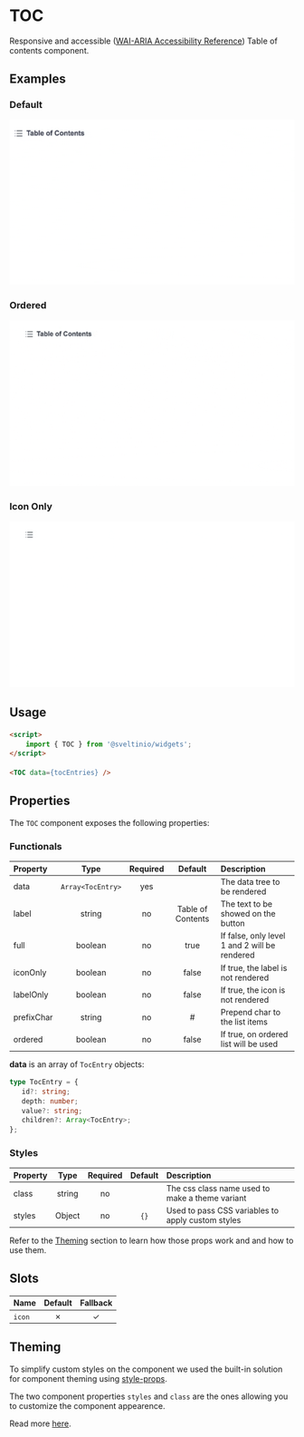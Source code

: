 # TOC

Responsive and accessible ([WAI-ARIA Accessibility Reference]) Table of contents component.

## Examples

### Default

<img src="./assets/images/default.gif" alt="TOC - Default Styles" />

### Ordered

<img src="./assets/images/ordered.gif" alt="TOC - Ordered List" />

### Icon Only

<img src="./assets/images/icon-only.gif" alt="TOC - Icon Only" />

## Usage

```html
<script>
    import { TOC } from '@sveltinio/widgets';
</script>

<TOC data={tocEntries} />
```

## Properties

The `TOC` component exposes the following properties:

### Functionals

| Property   | Type             | Required | Default           | Description                                   |
| :--------- | :--------------: | :------: | :---------------: | :-------------------------------------------- |
| data       | `Array<TocEntry>`|   yes    |                   | The data tree to be rendered                  |
| label      | string           |   no     | Table of Contents | The text to be showed on the button           |
| full       | boolean          |   no     | true              | If false, only level 1 and 2 will be rendered |
| iconOnly   | boolean          |   no     | false             | If true, the label is not rendered            |
| labelOnly  | boolean          |   no     | false             | If true, the icon is not rendered             |
| prefixChar | string           |   no     | #                 | Prepend char to the list items                |
| ordered    | boolean          |   no     | false             | If true, on ordered list will be used         |

**data** is an array of `TocEntry` objects:

```typescript
type TocEntry = {
   id?: string;
   depth: number;
   value?: string;
   children?: Array<TocEntry>;
};
```

### Styles

| Property   | Type             | Required | Default | Description                                       |
| :--------- | :--------------: | :------: | :-----: | :------------------------------------------------ |
| class      | string           |   no     |         | The css class name used to make a theme variant   |
| styles     | Object           |   no     | `{}`    | Used to pass CSS variables to apply custom styles |

Refer to the [Theming](#theming) section to learn how those props work and and how to use them.

## Slots

| Name   | Default | Fallback |
| :----- | :-----: | :------: |
| `icon` | ✗       |    ✓     |

## Theming

To simplify custom styles on the component we used the built-in solution for component theming using [style-props].

The two component properties `styles` and `class` are the ones allowing you to customize the component appearence.

Read more [here](./THEMING.md).

<!-- Resources -->
[style-props]: https://svelte.dev/docs#template-syntax-component-directives---style-props
[WAI-ARIA Accessibility Reference]: https://www.w3.org/WAI/ARIA/apg/patterns/menubutton/
